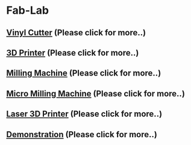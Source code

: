 
#                    Fab-Lab   

##   [Vinyl  Cutter](/mdfiles/Vinyl-Cutter.md)  (Please click  for  more..)

##   [3D Printer](3D-printer.md)   (Please click  for  more..)

##   [Milling Machine](/mdfiles/Milling-Machine.md)    (Please click  for  more..)

##   [Micro Milling  Machine](/mdfiles/Micro-Milling-Machine.md)   (Please click  for  more..)

##   [Laser 3D  Printer](/mdfiles/Laser-3D-Printer.md)  (Please click  for  more..)

##   [Demonstration](/mdfiles/Project-Demo.md)   (Please click  for  more..)
